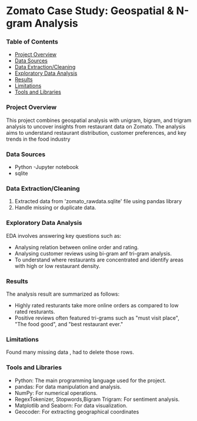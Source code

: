 # Zomato Case Study: Geospatial & N-gram Analysis


### Table of Contents
 - [Project Overview](Project-Overview)
 - [Data Sources](Data-Sources)
 - [Data Extraction/Cleaning](Data-Extraction/Cleaning)
 - [Exploratory Data Analysis](Exploratory-Data-Analysis)
 - [Results](Results)
 - [Limitations](Limitations)
 - [Tools and Libraries](Tools-and-Libraries)


### Project Overview

This project combines geospatial analysis with unigram, bigram, and trigram analysis to uncover insights from restaurant data on Zomato. The analysis aims to understand restaurant distribution, customer preferences, and key trends in the food industry

### Data Sources

- Python -Jupyter notebook
- sqlite 

### Data Extraction/Cleaning

1. Extracted data from 'zomato_rawdata.sqlite' file using pandas library
2. Handle missing or duplicate data.

### Exploratory Data Analysis

EDA involves answering  key questions such as:

- Analysing relation between online order and rating.
- Analysing customer reviews using bi-gram anf tri-gram analysis.
- To understand where restaurants are concentrated and identify areas with high or low restaurant density.

### Results

The analysis result are summarized as follows:

- Highly rated resturants take more online orders as compared to low rated resturants.
- Positive reviews often featured tri-grams such as "must visit place", "The food good", and "best restaurant ever."


### Limitations

Found many missing data , had to delete those rows.

### Tools and Libraries

- Python: The main programming language used for the project.
- pandas: For data manipulation and analysis.
- NumPy: For numerical operations.
- RegexTokenizer, Stopwords,Bigram Trigram: For sentiment analysis.
- Matplotlib and Seaborn: For data visualization.
- Geocoder: For extracting geographical coordinates

